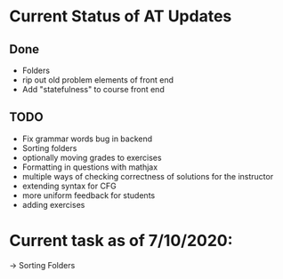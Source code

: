 # Current Status of AT Updates


## Done
- Folders
- rip out old problem elements of front end
- Add "statefulness" to course front end

## TODO
- Fix grammar words bug in backend
- Sorting folders
- optionally moving grades to exercises
- Formatting in questions with mathjax
- multiple ways of checking correctness of solutions for the instructor
- extending syntax for CFG
- more uniform feedback for students
- adding exercises


# Current task as of 7/10/2020:
-> Sorting Folders


